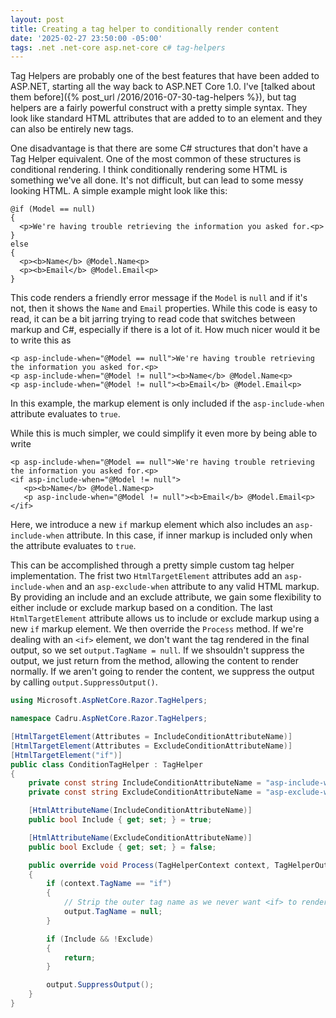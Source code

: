 ```yaml
---
layout: post
title: Creating a tag helper to conditionally render content
date: '2025-02-27 23:50:00 -05:00'
tags: .net .net-core asp.net-core c# tag-helpers
---
```


Tag Helpers are probably one of the best features that have been added to ASP.NET, starting all the way back to ASP.NET Core 1.0. I've [talked about them before]({% post_url /2016/2016-07-30-tag-helpers %}), but tag helpers are a fairly powerful construct with a pretty simple syntax. They look like standard HTML attributes that are added to to an element and they can also be entirely new tags.

One disadvantage is that there are some C# structures that don't have a Tag Helper equivalent. One of the most common of these structures is conditional rendering. I think conditionally rendering some HTML is something we've all done. It's not difficult, but can lead to some messy looking HTML. A simple example might look like this:

```cshtml 
@if (Model == null)
{
  <p>We're having trouble retrieving the information you asked for.<p>
}
else
{
  <p><b>Name</b> @Model.Name<p>
  <p><b>Email</b> @Model.Email<p>
}
```
This code renders a friendly error message if the `Model` is `null` and if it's not, then it shows the `Name` and `Email` properties. While this code is easy to read, it can be a bit jarring trying to read code that switches between markup and C#, especially if there is a lot of it. How much nicer would it be to write this as
```cshtml 
<p asp-include-when="@Model == null">We're having trouble retrieving the information you asked for.<p>
<p asp-include-when="@Model != null"><b>Name</b> @Model.Name<p>
<p asp-include-when="@Model != null"><b>Email</b> @Model.Email<p>
```
In this example, the markup element is only included if the `asp-include-when` attribute evaluates to `true`.

While this is much simpler, we could simplify it even more by being able to write
```cshtml 
<p asp-include-when="@Model == null">We're having trouble retrieving the information you asked for.<p>
<if asp-include-when="@Model != null">
   <p><b>Name</b> @Model.Name<p>
   <p asp-include-when="@Model != null"><b>Email</b> @Model.Email<p>
</if>
```
Here, we introduce a new `if` markup element which also includes an `asp-include-when` attribute. In this case, if inner markup is included only when the attribute evaluates to `true`.

This can be accomplished through a pretty simple custom tag helper implementation. The frist two `HtmlTargetElement` attributes add an `asp-include-when` and an `asp-exclude-when` attribute to any valid HTML markup. By providing an include and an exclude attribute, we gain some flexibility to either include or exclude markup based on a condition. The last `HtmlTargetElement` attribute allows us to include or exclude markup using a new `if` markup element. We then override the `Process` method. If we're dealing with an `<if>` element, we don't want the tag rendered in the final output, so we set `output.TagName = null`. If we shsouldn't suppress the output, we just return from the method, allowing the content to render normally. If we aren't going to render the content, we suppress the output by calling `output.SuppressOutput()`.
```cs
using Microsoft.AspNetCore.Razor.TagHelpers;

namespace Cadru.AspNetCore.Razor.TagHelpers;

[HtmlTargetElement(Attributes = IncludeConditionAttributeName)]
[HtmlTargetElement(Attributes = ExcludeConditionAttributeName)]
[HtmlTargetElement("if")]
public class ConditionTagHelper : TagHelper
{
    private const string IncludeConditionAttributeName = "asp-include-when";
    private const string ExcludeConditionAttributeName = "asp-exclude-when";

    [HtmlAttributeName(IncludeConditionAttributeName)]
    public bool Include { get; set; } = true;

    [HtmlAttributeName(ExcludeConditionAttributeName)]
    public bool Exclude { get; set; } = false;

    public override void Process(TagHelperContext context, TagHelperOutput output)
    {
        if (context.TagName == "if")
        {
            // Strip the outer tag name as we never want <if> to render
            output.TagName = null;
        }

        if (Include && !Exclude)
        {
            return;
        }

        output.SuppressOutput();
    }
}
```
